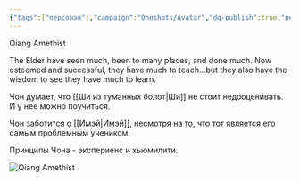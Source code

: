 ```yaml
---
{"tags":["персонаж"],"campaign":"Oneshots/Avatar","dg-publish":true,"permalink":"/chon/","dgPassFrontmatter":true}
---
```


Qiang Amethist

The Elder have seen much, been to many places, and done much. Now esteemed and successful, they have much to teach…but they also have the wisdom to see they have much to learn.

Чон думает, что [[Ши из туманных болот\|Ши]] не стоит недооценивать. И у нее можно поучиться.

Чон заботится о [[Имэй\|Имэй]], несмотря на то, что тот является его самым проблемным учеником.

Принципы Чона - экспериенс и хьюмилити.

![Qiang Amethist](https://i.imgur.com/31MutAn.jpeg)